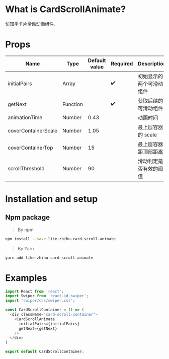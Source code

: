 What is CardScrollAnimate?
===============

仿知乎卡片滑动动画组件.

# Props

| Name| Type | Default value | Required | Description |
| - | - | - | - | - |
| initialPairs | Array | | ✔️ | 初始显示的两个可滑动组件 |
| getNext | Function | | ✔️ | 获取后续的可滑动组件|
| animationTime | Number | 0.43 | | 动画时间 |
| coverContainerScale | Number | 1.05 | | 最上层容器的 scale |
| coverContainerTop | Number | 15 | | 最上层容器 距顶部距离 |
| scrollThreshold | Number | 90 | | 滑动判定是否有效的阈值 |

# Installation and setup

## Npm package

> By npm

```bash
npm install --save like-zhihu-card-scroll-animate
```

> By Yarn

```bash
yarn add like-zhihu-card-scroll-animate
```

# Examples

```javascript
import React from 'react';
import Swiper from 'react-id-swiper';
import 'swiper/css/swiper.css';

const CardScrollContainer = () => (
  <div className="card-scroll-container">
    <CardScrollAnimate
      initialPairs={initialPairs}
      getNext={getNext}
    />
  </div>
)

export default CardScrollContainer;
```